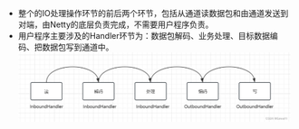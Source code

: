 - 整个的IO处理操作环节的前后两个环节，包括从通道读数据包和由通道发送到对端，由Netty的底层负责完成，不需要用户程序负责。
- 用户程序主要涉及的Handler环节为：数据包解码、业务处理、目标数据编码、把数据包写到通道中。
![img.png](img.png)